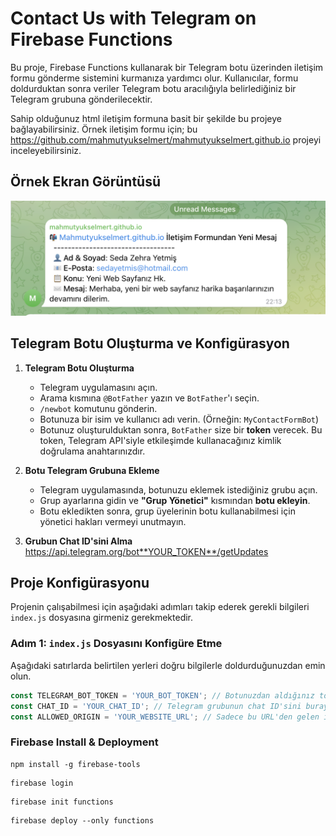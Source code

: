 # Contact Us with Telegram on Firebase Functions

Bu proje, Firebase Functions kullanarak bir Telegram botu üzerinden iletişim formu gönderme sistemini kurmanıza yardımcı olur. Kullanıcılar, formu doldurduktan sonra veriler Telegram botu aracılığıyla belirlediğiniz bir Telegram grubuna gönderilecektir.

Sahip olduğunuz html iletişim formuna basit bir şekilde bu projeye bağlayabilirsiniz. Örnek iletişim formu için; bu https://github.com/mahmutyukselmert/mahmutyukselmert.github.io projeyi inceleyebilirsiniz.

## Örnek Ekran Görüntüsü
![Telegram Bot Screenshot](ScreenshotTelegram.png)

## Telegram Botu Oluşturma ve Konfigürasyon

1. **Telegram Botu Oluşturma**
   - Telegram uygulamasını açın.
   - Arama kısmına `@BotFather` yazın ve `BotFather`'ı seçin.
   - `/newbot` komutunu gönderin.
   - Botunuza bir isim ve kullanıcı adı verin. (Örneğin: `MyContactFormBot`)
   - Botunuz oluşturulduktan sonra, `BotFather` size bir **token** verecek. Bu token, Telegram API'siyle etkileşimde kullanacağınız kimlik doğrulama anahtarınızdır.

2. **Botu Telegram Grubuna Ekleme**
   - Telegram uygulamasında, botunuzu eklemek istediğiniz grubu açın.
   - Grup ayarlarına gidin ve **"Grup Yönetici"** kısmından **botu ekleyin**.
   - Botu ekledikten sonra, grup üyelerinin botu kullanabilmesi için yönetici hakları vermeyi unutmayın.

3. **Grubun Chat ID'sini Alma**
   https://api.telegram.org/bot**YOUR_TOKEN**/getUpdates

## Proje Konfigürasyonu

Projenin çalışabilmesi için aşağıdaki adımları takip ederek gerekli bilgileri `index.js` dosyasına girmeniz gerekmektedir.

### Adım 1: `index.js` Dosyasını Konfigüre Etme

Aşağıdaki satırlarda belirtilen yerleri doğru bilgilerle doldurduğunuzdan emin olun.

```javascript
const TELEGRAM_BOT_TOKEN = 'YOUR_BOT_TOKEN'; // Botunuzdan aldığınız token'ı buraya yapıştırın.
const CHAT_ID = 'YOUR_CHAT_ID'; // Telegram grubunun chat ID'sini buraya yazın.
const ALLOWED_ORIGIN = 'YOUR_WEBSITE_URL'; // Sadece bu URL'den gelen istekleri kabul etmek için sitenizin URL'sini buraya yazın.
```

### Firebase Install & Deployment

```shell 
npm install -g firebase-tools
```

```shell 
firebase login
```

```shell 
firebase init functions
```

```shell 
firebase deploy --only functions
```
